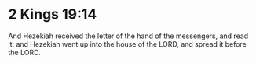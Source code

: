 # 2 Kings 19:14

And Hezekiah received the letter of the hand of the messengers, and read it: and Hezekiah went up into the house of the LORD, and spread it before the LORD.